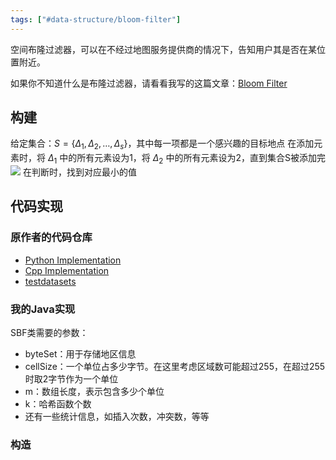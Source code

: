 ```yaml
---
tags: ["#data-structure/bloom-filter"]
---
```


空间布隆过滤器，可以在不经过地图服务提供商的情况下，告知用户其是否在某位置附近。

如果你不知道什么是布隆过滤器，请看看我写的这篇文章：[Bloom Filter](Bloom%20Filter.md)

## 构建

给定集合：$S=\left\{\Delta_{1}, \Delta_{2}, \ldots, \Delta_{s}\right\}$，其中每一项都是一个感兴趣的目标地点
在添加元素时，将 $\Delta_{1}$ 中的所有元素设为1，将 $\Delta_{2}$ 中的所有元素设为2，直到集合S被添加完
![](https://pic-1257412153.cos.ap-nanjing.myqcloud.com/images/images/2022/11/15/20221115154352-93acd9.png)
在判断时，找到对应最小的值

## 代码实现

### 原作者的代码仓库

- [Python Implementation](https://github.com/spatialbloomfilter/libSBF-python)
- [Cpp Implementation](https://github.com/spatialbloomfilter/libSBF-cpp)
- [testdatasets](https://github.com/spatialbloomfilter/libSBF-testdatasets)

### 我的Java实现

SBF类需要的参数：
- byteSet：用于存储地区信息
- cellSize：一个单位占多少字节。在这里考虑区域数可能超过255，在超过255时取2字节作为一个单位
- m：数组长度，表示包含多少个单位
- k：哈希函数个数
- 还有一些统计信息，如插入次数，冲突数，等等

### 构造

